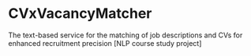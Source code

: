 # CVxVacancyMatcher
The text-based service for the matching of job descriptions and CVs for enhanced recruitment precision [NLP course study project]
